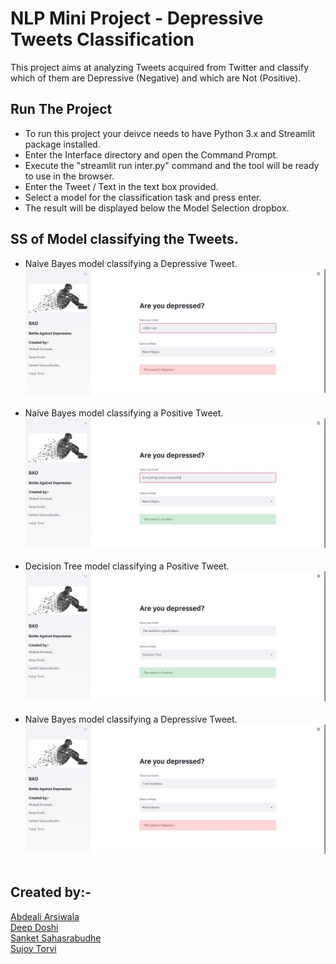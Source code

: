 # NLP Mini Project - Depressive Tweets Classification
This project aims at analyzing Tweets acquired from Twitter and classify which of them are Depressive (Negative) and which are Not (Positive).

## Run The Project
* To run this project your deivce needs to have Python 3.x and Streamlit package installed.
* Enter the Interface directory and open the Command Prompt.
* Execute the "streamlit run inter.py" command and the tool will be ready to use in the browser.
* Enter the Tweet / Text in the text box provided.
* Select a model for the classification task and press enter.
* The result will be displayed below the Model Selection dropbox.

## SS of Model classifying the Tweets.
* Naive Bayes model classifying a Depressive Tweet.
![](https://github.com/SUPREME-CODER/NLP-Mini-Project-Depressive-Tweets-Classification/blob/master/Screen-Shots/Capture%201.JPG)
<br><br>
* Naive Bayes model classifying a Positive Tweet.
![](https://github.com/SUPREME-CODER/NLP-Mini-Project-Depressive-Tweets-Classification/blob/master/Screen-Shots/Capture%202.JPG)
<br><br>
* Decision Tree model classifying a Positive Tweet.
![](https://github.com/SUPREME-CODER/NLP-Mini-Project-Depressive-Tweets-Classification/blob/master/Screen-Shots/Capture%203.JPG)
<br><br>
* Naive Bayes model classifying a Depressive Tweet.
![](https://github.com/SUPREME-CODER/NLP-Mini-Project-Depressive-Tweets-Classification/blob/master/Screen-Shots/Capture%204.JPG)
<br><br>

## Created by:-
[Abdeali Arsiwala](https://github.com/abdeali88)<br>
[Deep Doshi](https://github.com/SUPREME-CODER)<br>
[Sanket Sahasrabudhe]()<br>
[Sujoy Torvi]()<br>
